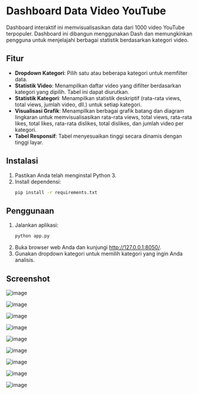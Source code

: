 # Dashboard Data Video YouTube

Dashboard interaktif ini memvisualisasikan data dari 1000 video YouTube terpopuler.  Dashboard ini dibangun menggunakan Dash dan memungkinkan pengguna untuk menjelajahi berbagai statistik berdasarkan kategori video.

## Fitur

* **Dropdown Kategori**: Pilih satu atau beberapa kategori untuk memfilter data.
* **Statistik Video**: Menampilkan daftar video yang difilter berdasarkan kategori yang dipilih.  Tabel ini dapat diurutkan.
* **Statistik Kategori**: Menampilkan statistik deskriptif (rata-rata views, total views, jumlah video, dll.) untuk setiap kategori.
* **Visualisasi Grafik**: Menampilkan berbagai grafik batang dan diagram lingkaran untuk memvisualisasikan rata-rata views, total views, rata-rata likes, total likes, rata-rata dislikes, total dislikes, dan jumlah video per kategori.
* **Tabel Responsif**:  Tabel menyesuaikan tinggi secara dinamis dengan tinggi layar.

## Instalasi

1. Pastikan Anda telah menginstal Python 3.
2. Install dependensi:
   ```bash
   pip install -r requirements.txt

## Penggunaan

1. Jalankan aplikasi:
   ```bash
   python app.py
2. Buka browser web Anda dan kunjungi http://127.0.0.1:8050/.
3. Gunakan dropdown kategori untuk memilih kategori yang ingin Anda analisis.

## Screenshot


![image](https://github.com/user-attachments/assets/3dc5083a-303e-4bf7-81fd-a3db7284f96e)

![image](https://github.com/user-attachments/assets/190d4f8c-ca93-4e4a-836a-53137af51e0e)

![image](https://github.com/user-attachments/assets/7b44145c-4600-4da5-862d-873406f5789a)

![image](https://github.com/user-attachments/assets/256762a0-1f25-4437-bc83-98555531ec12)

![image](https://github.com/user-attachments/assets/5d2cd6a9-3110-4adb-ab3f-665b49178fcf)

![image](https://github.com/user-attachments/assets/1122b23e-680b-4d6e-ae67-670c10d0c8b0)

![image](https://github.com/user-attachments/assets/bc88d7a9-1a18-4683-a1fb-e4288d92cb86)

![image](https://github.com/user-attachments/assets/9d77d3da-d000-4a2f-abc0-1075b6b2d562)

![image](https://github.com/user-attachments/assets/76f520f6-ec4f-43da-b9a8-5d670759ffee)
